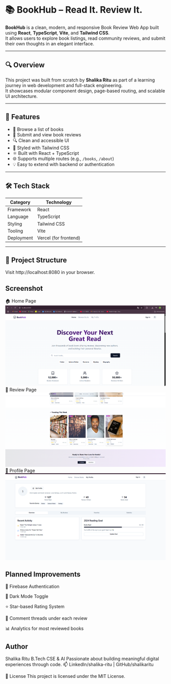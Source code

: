 # 📚 BookHub – Read It. Review It.

**BookHub** is a clean, modern, and responsive Book Review Web App built using **React**, **TypeScript**, **Vite**, and **Tailwind CSS**.  
It allows users to explore book listings, read community reviews, and submit their own thoughts in an elegant interface.

---

## 🔍 Overview

This project was built from scratch by **Shalika Ritu** as part of a learning journey in web development and full-stack engineering.  
It showcases modular component design, page-based routing, and scalable UI architecture.

---

## 🚀 Features

- 📖 Browse a list of books
- 📝 Submit and view book reviews
- 🔍 Clean and accessible UI
- 🎨 Styled with Tailwind CSS
- ⚛️ Built with React + TypeScript
- 🌐 Supports multiple routes (e.g., `/books`, `/about`)
- 💡 Easy to extend with backend or authentication

---

## 🛠 Tech Stack

| Category     | Technology                  |
|--------------|-----------------------------|
| Framework    | React                       |
| Language     | TypeScript                  |
| Styling      | Tailwind CSS                |
| Tooling      | Vite                        |
| Deployment   | Vercel (for frontend)       |

---

## 📂 Project Structure
Visit http://localhost:8080 in your browser.


## Screenshot

🏠 Home Page
![Home Page](./assets/homepage.png)
📝 Review Page
![Review Page](./assets/reviewpage.png)
👤 Profile Page
![Profile Page](./assets/profilepage.png)
## Planned Improvements
🔐 Firebase Authentication

🌙 Dark Mode Toggle

⭐ Star-based Rating System

💬 Comment threads under each review

📊 Analytics for most reviewed books



## Author
Shalika Ritu
B.Tech CSE & AI
Passionate about building meaningful digital experiences through code.
📫 LinkedIn/shalika-ritu | GitHub/shalikaritu

📄 License
This project is licensed under the MIT License.